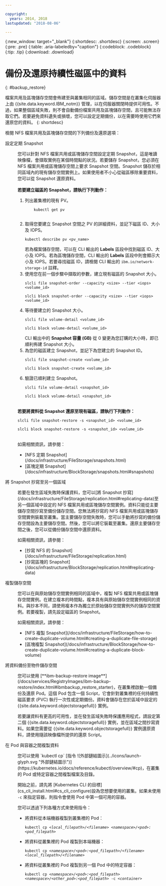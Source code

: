 ```yaml
---

copyright:
  years: 2014, 2018
lastupdated: "2018-08-06"

---
```


{:new_window: target="_blank"}
{:shortdesc: .shortdesc}
{:screen: .screen}
{:pre: .pre}
{:table: .aria-labeledby="caption"}
{:codeblock: .codeblock}
{:tip: .tip}
{:download: .download}


# 備份及還原持續性磁區中的資料
{: #backup_restore}

檔案共用及區塊儲存空間會佈建至與叢集相同的區域。儲存空間是在叢集化伺服器上由 {{site.data.keyword.IBM_notm}} 管理，以在伺服器關閉時提供可用性。不過，如果整個區域失敗，則不會自動備份檔案共用及區塊儲存空間，且可能無法存取它們。若要避免資料遺失或損壞，您可以設定定期備份，以在需要時使用它們來還原您的資料。
{: shortdesc}

檢閱 NFS 檔案共用及區塊儲存空間的下列備份及還原選項：

<dl>
  <dt>設定定期 Snapshot</dt>
  <dd><p>您可以針對 NFS 檔案共用或區塊儲存空間設定定期 Snapshot，這是唯讀映像檔，會擷取實例在某個時間點的狀況。若要儲存 Snapshot，您必須在 NFS 檔案共用或區塊儲存空間上要求 Snapshot 空間。Snapshot 儲存於相同區域內的現有儲存空間實例上。如果使用者不小心從磁區移除重要資料，您可以從 Snapshot 還原資料。</br></br> <strong>若要建立磁區的 Snapshot，請執行下列動作：</strong><ol><li>列出叢集裡的現有 PV。<pre class="pre"><code>    kubectl get pv
    </code></pre></li><li>取得您要建立 Snapshot 空間之 PV 的詳細資料，並記下磁區 ID、大小及 IOPS。<pre class="pre"><code>kubectl describe pv &lt;pv_name&gt;</code></pre> 若為檔案儲存空間，可以在 CLI 輸出的 <strong>Labels</strong> 區段中找到磁區 ID、大小及 IOPS。若為區塊儲存空間，CLI 輸出的 <strong>Labels</strong> 區段中則會顯示大小及 IOPS。若要尋找磁區 ID，請檢閱 CLI 輸出的 <code>ibm.io/network-storage-id</code> 註釋。</li><li>使用您在前一個步驟中擷取的參數，建立現有磁區的 Snapshot 大小。<pre class="pre"><code>slcli file snapshot-order --capacity &lt;size&gt; --tier &lt;iops&gt; &lt;volume_id&gt;</code></pre><pre class="pre"><code>slcli block snapshot-order --capacity &lt;size&gt; --tier &lt;iops&gt; &lt;volume_id&gt;</code></pre></li><li>等待要建立的 Snapshot 大小。<pre class="pre"><code>slcli file volume-detail &lt;volume_id&gt;</code></pre><pre class="pre"><code>slcli block volume-detail &lt;volume_id&gt;</code></pre>CLI 輸出中的 <strong>Snapshot 容量 (GB)</strong> 從 0 變更為您訂購的大小時，即已順利佈建 Snapshot 大小。</li><li>為您的磁區建立 Snapshot，並記下為您建立的 Snapshot ID。<pre class="pre"><code>slcli file snapshot-create &lt;volume_id&gt;</code></pre><pre class="pre"><code>slcli block snapshot-create &lt;volume_id&gt;</code></pre></li><li>驗證已順利建立 Snapshot。<pre class="pre"><code>slcli file volume-detail &lt;snapshot_id&gt;</code></pre><pre class="pre"><code>slcli block volume-detail &lt;snapshot_id&gt;</code></pre></li></ol></br><strong>若要將資料從 Snapshot 還原至現有磁區，請執行下列動作：</strong><pre class="pre"><code>slcli file snapshot-restore -s &lt;snapshot_id&gt; &lt;volume_id&gt;</code></pre><pre class="pre"><code>slcli block snapshot-restore -s &lt;snapshot_id&gt; &lt;volume_id&gt;</code></pre></br>如需相關資訊，請參閱：<ul><li>[NFS 定期 Snapshot](/docs/infrastructure/FileStorage/snapshots.html)</li><li>[區塊定期 Snapshot](/docs/infrastructure/BlockStorage/snapshots.html#snapshots)</li></ul></p></dd>
  <dt>將 Snapshot 抄寫至另一個區域</dt>
 <dd><p>若要在發生區域失敗時保護資料，您可以[將 Snapshot 抄寫](/docs/infrastructure/FileStorage/replication.html#replicating-data)至另一個區域中設定的 NFS 檔案共用或區塊儲存空間實例。資料只能從主要儲存空間抄寫至備份儲存空間。您無法將抄寫的 NFS 檔案共用或區塊儲存空間實例裝載至叢集。當主要儲存空間失敗時，您可以手動將抄寫的備份儲存空間設為主要儲存空間。然後，您可以將它裝載至叢集。還原主要儲存空間之後，您可以從備份儲存空間中還原資料。</p>
 <p>如需相關資訊，請參閱：<ul><li>[抄寫 NFS 的 Snapshot](/docs/infrastructure/FileStorage/replication.html)</li><li>[抄寫區塊的 Snapshot](/docs/infrastructure/BlockStorage/replication.html#replicating-data)</li></ul></p></dd>
 <dt>複製儲存空間</dt>
 <dd><p>您可以在與原始儲存空間實例相同的區域中，複製 NFS 檔案共用或區塊儲存空間實例。在建立複本的時間點，複本具有與原始儲存空間實例相同的資料。與抄本不同，請使用複本作為獨立於原始儲存空間實例外的儲存空間實例。若要複製，請先設定磁區的 Snapshot。</p>
 <p>如需相關資訊，請參閱：<ul><li>[NFS 複製 Snapshot](/docs/infrastructure/FileStorage/how-to-create-duplicate-volume.html#creating-a-duplicate-file-storage)</li><li>[區塊複製 Snapshot](/docs/infrastructure/BlockStorage/how-to-create-duplicate-volume.html#creating-a-duplicate-block-volume)</li></ul></p></dd>
  <dt>將資料備份至物件儲存空間</dt>
  <dd><p>您可以使用 [**ibm-backup-restore image**](/docs/services/RegistryImages/ibm-backup-restore/index.html#ibmbackup_restore_starter)，在叢集裡啟動一個備份及還原 Pod。這個 Pod 包含一個 Script，它會針對叢集裡的任何持續性磁區要求 (PVC) 執行一次性或定期備份。資料會儲存在您於區域中設定的 {{site.data.keyword.objectstoragefull}} 實例。</p>
  <p>若要讓資料有更高的可用性，並在發生區域失敗時保護應用程式，請設定第二個 {{site.data.keyword.objectstoragefull}} 實例，並在區域之間抄寫資料。如果您需要從 {{site.data.keyword.objectstoragefull}} 實例還原資料，請使用隨該映像檔所提供的還原 Script。</p></dd>
<dt>在 Pod 與容器之間複製資料</dt>
<dd><p>您可以使用 `kubectl cp` [指令 ![外部鏈結圖示](../icons/launch-glyph.svg "外部鏈結圖示")](https://kubernetes.io/docs/reference/kubectl/overview/#cp)，在叢集的 Pod 或特定容器之間複製檔案及目錄。</p>
<p>開始之前，請先將 [Kubernetes CLI 的目標](cs_cli_install.html#cs_cli_configure)設為您想要使用的叢集。如果未使用 <code>-c</code> 來指定容器，則指令會使用 Pod 中第一個可用的容器。</p>
<p>您可以透過下列各種方式來使用指令：</p>
<ul>
<li>將資料從本端機器複製到叢集裡的 Pod：<pre class="pre"><code>kubectl cp <var>&lt;local_filepath&gt;/&lt;filename&gt;</var> <var>&lt;namespace&gt;/&lt;pod&gt;:&lt;pod_filepath&gt;</var></code></pre></li>
<li>將資料從叢集裡的 Pod 複製到本端機器：<pre class="pre"><code>kubectl cp <var>&lt;namespace&gt;/&lt;pod&gt;:&lt;pod_filepath&gt;/&lt;filename&gt;</var> <var>&lt;local_filepath&gt;/&lt;filename&gt;</var></code></pre></li>
<li>將資料從叢集裡的 Pod 複製到另一個 Pod 中的特定容器：<pre class="pre"><code>kubectl cp <var>&lt;namespace&gt;/&lt;pod&gt;:&lt;pod_filepath&gt;</var> <var>&lt;namespace&gt;/&lt;other_pod&gt;:&lt;pod_filepath&gt;</var> -c <var>&lt;container></var></code></pre></li>
</ul></dd>
  </dl>
